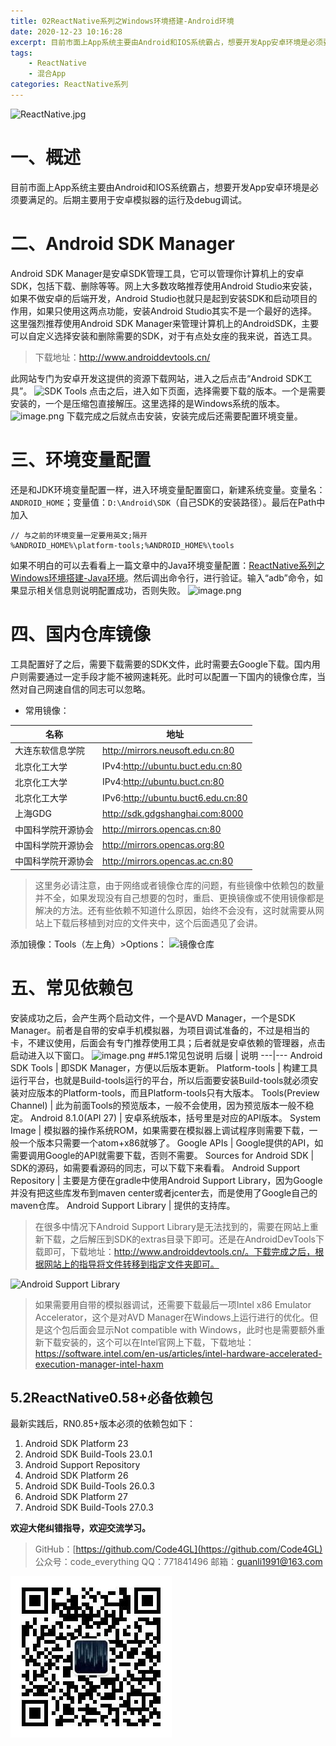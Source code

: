 ```yaml
---
title: 02ReactNative系列之Windows环境搭建-Android环境
date: 2020-12-23 10:16:28
excerpt: 目前市面上App系统主要由Android和IOS系统霸占，想要开发App安卓环境是必须要满足的。后期主要用于安卓模拟器的运行及debug调试。
tags:
    - ReactNative
    - 混合App
categories: ReactNative系列
---
```


![ReactNative.jpg](https://upload-images.jianshu.io/upload_images/18236822-e9d8ac4cb99f3b3f.jpg?imageMogr2/auto-orient/strip%7CimageView2/2/w/1240)
# 一、概述
目前市面上App系统主要由Android和IOS系统霸占，想要开发App安卓环境是必须要满足的。后期主要用于安卓模拟器的运行及debug调试。
# 二、Android SDK Manager
Android SDK Manager是安卓SDK管理工具，它可以管理你计算机上的安卓SDK，包括下载、删除等等。网上大多数攻略推荐使用Android Studio来安装，如果不做安卓的后端开发，Android Studio也就只是起到安装SDK和启动项目的作用，如果只使用这两点功能，安装Android Studio其实不是一个最好的选择。这里强烈推荐使用Android SDK Manager来管理计算机上的AndroidSDK，主要可以自定义选择安装和删除需要的SDK，对于有点处女座的我来说，首选工具。
>下载地址：http://www.androiddevtools.cn/

此网站专门为安卓开发这提供的资源下载网站，进入之后点击“Android SDK工具”。
![SDK Tools](https://upload-images.jianshu.io/upload_images/18236822-4727a7dd428cbac2.png?imageMogr2/auto-orient/strip%7CimageView2/2/w/1240)
点击之后，进入如下页面，选择需要下载的版本。一个是需要安装的，一个是压缩包直接解压。这里选择的是Windows系统的版本。
![image.png](https://upload-images.jianshu.io/upload_images/18236822-937a7792cf6920d4.png?imageMogr2/auto-orient/strip%7CimageView2/2/w/1240)
下载完成之后就点击安装，安装完成后还需要配置环境变量。
# 三、环境变量配置
还是和JDK环境变量配置一样，进入环境变量配置窗口，新建系统变量。变量名：`ANDROID_HOME`；变量值：`D:\Android\SDK`（自己SDK的安装路径）。最后在Path中加入
```
// 与之前的环境变量一定要用英文;隔开
%ANDROID_HOME%\platform-tools;%ANDROID_HOME%\tools 
```
如果不明白的可以去看看上一篇文章中的Java环境变量配置：[ReactNative系列之Windows环境搭建-Java环境](https://www.jianshu.com/p/504bc59e0b0e)。然后调出命令行，进行验证。输入“adb”命令，如果显示相关信息则说明配置成功，否则失败。
![image.png](https://upload-images.jianshu.io/upload_images/18236822-871ca79719236acb.png?imageMogr2/auto-orient/strip%7CimageView2/2/w/1240)
# 四、国内仓库镜像
工具配置好了之后，需要下载需要的SDK文件，此时需要去Google下载。国内用户则需要通过一定手段才能不被网速耗死。此时可以配置一下国内的镜像仓库，当然对自己网速自信的同志可以忽略。
- 常用镜像：

名称 | 地址
---|---
大连东软信息学院 | http://mirrors.neusoft.edu.cn:80
北京化工大学 | IPv4:http://ubuntu.buct.edu.cn:80
北京化工大学 | IPv4:http://ubuntu.buct.cn:80
北京化工大学 | IPv6:http://ubuntu.buct6.edu.cn:80
上海GDG | http://sdk.gdgshanghai.com:8000
中国科学院开源协会 | http://mirrors.opencas.cn:80
中国科学院开源协会 | http://mirrors.opencas.org:80
中国科学院开源协会 | http://mirrors.opencas.ac.cn:80
> 这里务必请注意，由于网络或者镜像仓库的问题，有些镜像中依赖包的数量并不全，如果发现没有自己想要的包时，重启、更换镜像或不使用镜像都是解决的方法。还有些依赖不知道什么原因，始终不会没有，这时就需要从网站上下载后移植到对应的文件夹中，这个后面遇见了会讲。

添加镜像：Tools（左上角）>Options：
![镜像仓库](https://upload-images.jianshu.io/upload_images/18236822-cbd198a2915b79a2.png?imageMogr2/auto-orient/strip%7CimageView2/2/w/1240)
# 五、常见依赖包
安装成功之后，会产生两个启动文件，一个是AVD Manager，一个是SDK Manager。前者是自带的安卓手机模拟器，为项目调试准备的，不过是相当的卡，不建议使用，后面会有专门推荐使用工具；后者就是安卓依赖的管理器，点击启动进入以下窗口。
![image.png](https://upload-images.jianshu.io/upload_images/18236822-55dabc6ab533cc12.png?imageMogr2/auto-orient/strip%7CimageView2/2/w/1240)
##5.1常见包说明
后缀 | 说明
---|---
Android SDK Tools | 即SDK Manager，方便以后版本更新。
Platform-tools | 构建工具运行平台，也就是Build-tools运行的平台，所以后面要安装Build-tools就必须安装对应版本的Platform-tools，而且Platform-tools只有大版本。
Tools(Preview Channel) | 此为前面Tools的预览版本，一般不会使用，因为预览版本一般不稳定。
Android 8.1.0(API 27) | 安卓系统版本，括号里是对应的API版本。
System Image | 模拟器的操作系统ROM，如果需要在模拟器上调试程序则需要下载，一般一个版本只需要一个atom+x86就够了。
Google APIs | Google提供的API，如需要调用Google的API就需要下载，否则不需要。
Sources for Android SDK | SDK的源码，如需要看源码的同志，可以下载下来看看。
Android Support Repository | 主要是方便在gradle中使用Android Support Library，因为Google并没有把这些库发布到maven center或者jcenter去，而是使用了Google自己的maven仓库。
Android Support Library | 提供的支持库。
> 在很多中情况下Android Support Library是无法找到的，需要在网站上重新下载，之后解压到SDK的extras目录下即可。还是在AndroidDevTools下载即可，下载地址：http://www.androiddevtools.cn/。下载完成之后，根据网站上的指导将文件转移到指定文件夹即可。

![Android Support Library](https://upload-images.jianshu.io/upload_images/18236822-bc8bdbb0914f67ed.png?imageMogr2/auto-orient/strip%7CimageView2/2/w/1240)
> 如果需要用自带的模拟器调试，还需要下载最后一项Intel x86 Emulator Accelerator，这个是对AVD Manager在Windows上运行进行的优化。但是这个包后面会显示Not compatible with Windows，此时也是需要额外重新下载安装的，这个可以在Intel官网上下载，下载地址：https://software.intel.com/en-us/articles/intel-hardware-accelerated-execution-manager-intel-haxm


## 5.2ReactNative0.58+必备依赖包
最新实践后，RN0.85+版本必须的依赖包如下：
1. Android SDK Platform 23
2. Android SDK Build-Tools 23.0.1
3. Android Support Repository
4. Android SDK Platform 26
5. Android SDK Build-Tools 26.0.3
6. Android SDK Platform 27
7. Android SDK Build-Tools 27.0.3

**欢迎大佬纠错指导，欢迎交流学习。**

>GitHub：[https://github.com/Code4GL](https://github.com/Code4GL)
公众号：code_everything
QQ：771841496
邮箱：guanli1991@163.com

![code_everything](/images/code_everything.jpg)
